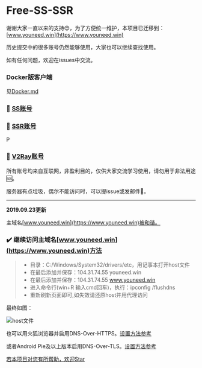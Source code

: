 # Free-SS-SSR

谢谢大家一直以来的支持:blush:，为了方便统一维护，本项目已迁移到：[www.youneed.win](https://www.youneed.win)

历史提交中的很多账号仍然能够使用，大家也可以继续查找使用。

如有任何问题，欢迎在issues中交流。

### Docker版客户端

见[Docker.md](Docker.md)

### :palm_tree: [SS账号](https://www.youneed.win/free-ss)

### :deciduous_tree: [SSR账号](https://www.youneed.win/free-ssr)
P
### :palm_tree: [V2Ray账号](https://www.youneed.win/free-v2ray)

所有账号均来自互联网，非盈利目的，仅供大家交流学习使用，请勿用于非法用途:sos:。

服务器有点垃圾，偶尔不能访问时，可以提issue或发邮件:email:。

------
**2019.09.23更新**

主域名[www.youneed.win](https://www.youneed.win)被和谐。

### :heavy_check_mark: 继续访问主域名[www.youneed.win](https://www.youneed.win)方法

> * 目录：C:/Windows/System32/drivers/etc，用记事本打开host文件
> * 在最后添加并保存：104.31.74.55 youneed.win
> * 在最后添加并保存：104.31.74.55 www.youneed.win
> * 进入命令行(win+R 输入cmd回车)，执行：ipconfig /flushdns
> * 重新刷新页面即可,如失效请还原host并用代理访问

最终如图：

![host文件](https://raw.githubusercontent.com/dxxzst/Free-SS-SSR/master/20190823174906.png)

也可以用火狐浏览器并启用DNS-Over-HTTPS。[设置方法参考](https://www.cccitu.com/3913.html)

或者Android Pie及以上版本启用DNS-Over-TLS。[设置方法参考](https://developers.cloudflare.com/1.1.1.1/setting-up-1.1.1.1/android/)

[若本项目对您有所帮助，欢迎Star](https://github.com/dxxzst/Free-SS-SSR)
